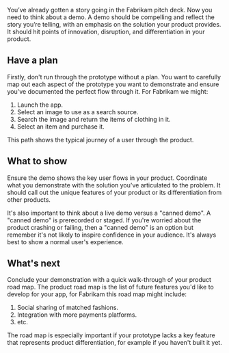 You’ve already gotten a story going in the Fabrikam pitch deck. Now you need to think about a demo. A demo should be compelling and reflect the story you’re telling, with an emphasis on the solution your product provides. It should hit points of innovation, disruption, and differentiation in your product.

## Have a plan

Firstly, don't run through the prototype without a plan. You want to carefully map out each aspect of the prototype you want to demonstrate and ensure you've documented the perfect flow through it. For Fabrikam we might:

1. Launch the app.
2. Select an image to use as a search source.
3. Search the image and return the items of clothing in it.
4. Select an item and purchase it.

This path shows the typical journey of a user through the product.

## What to show

Ensure the demo shows the key user flows in your product. Coordinate what you demonstrate with the solution you've articulated to the problem. It should call out the unique features of your product or its differentiation from other products.

It's also important to think about a live demo versus a "canned demo". A "canned demo" is prerecorded or staged. If you're worried about the product crashing or failing, then a "canned demo" is an option but remember it's not likely to inspire confidence in your audience. It's always best to show a normal user's experience.

## What's next

Conclude your demonstration with a quick walk-through of your product road map. The product road map is the list of future features you'd like to develop for your app, for Fabrikam this road map might include:

1. Social sharing of matched fashions.
1. Integration with more payments platforms.
1. etc.

The road map is especially important if your prototype lacks a key feature that represents product differentiation, for example if you haven't built it yet.
